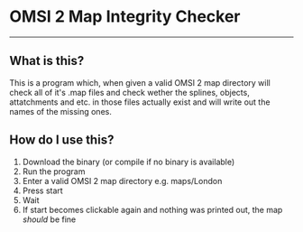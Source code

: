 # OMSI 2 Map Integrity Checker
---
## What is this?
This is a program which, when given a valid OMSI 2 map directory will check all of it's .map files and check wether the splines, objects, attatchments and etc. in those files actually exist and will write out the names of the missing ones.

## How do I use this?
1. Download the binary (or compile if no binary is available)
2. Run the program
3. Enter a valid OMSI 2 map directory e.g. maps/London
4. Press start
5. Wait
6. If start becomes clickable again and nothing was printed out, the map *should* be fine
